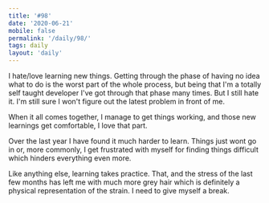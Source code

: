 ```yaml
---
title: '#98'
date: '2020-06-21'
mobile: false
permalink: '/daily/98/'
tags: daily
layout: 'daily'
---
```


I hate/love learning new things. Getting through the phase of having no idea what to do is the worst part of the whole process, but being that I'm a totally self taught developer I've got through that phase many times. But I still hate it. I'm still sure I won't figure out the latest problem in front of me.

When it all comes together, I manage to get things working, and those new learnings get comfortable, I love that part.

Over the last year I have found it much harder to learn. Things just wont go in or, more commonly, I get frustrated with myself for finding things difficult which hinders everything even more.

Like anything else, learning takes practice. That, and the stress of the last few months has left me with much more grey hair which is definitely a physical representation of the strain. I need to give myself a break.
